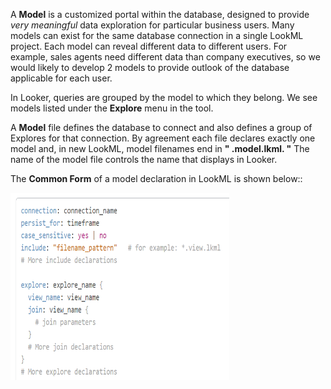 A **Model** is a customized portal within the database, designed to provide *very meaningful* data exploration for particular business users. Many models can exist for the same database connection in a single LookML project. Each model can reveal different data to different users. 
For example, sales agents need different data than company executives, so we would likely to develop 2 models to provide outlook of the database applicable for each user.

In Looker, queries are grouped by the model to which they belong. We see models listed under the **Explore** menu in the tool.

A **Model** file defines the database to connect and also defines a group of Explores for that connection. By agreement each file declares exactly one model and, in new LookML, model filenames end in **" .model.lkml. "** The name of the model file controls the name that displays in Looker.

The **Common Form** of a model declaration in LookML is shown below::

<img src="/Images/LookML_Model_Declaration.png" width="350" height="300">
